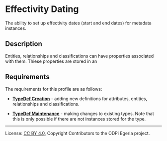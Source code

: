<!-- SPDX-License-Identifier: CC-BY-4.0 -->
<!-- Copyright Contributors to the ODPi Egeria project. -->

# Effectivity Dating

The ability to set up effectivity dates (start and end dates) for metadata instances.

## Description

Entities, relationships and classifications can have properties associated with them.
Thiese properties are stored in an 

## Requirements

The requirements for this profile are as follows:

* **[TypeDef Creation](type-def-add)** - adding new definitions for attributes,
entities, relationships and classifications.

* **[TypeDef Maintenance](type-def-maintenance)** - making changes to existing
types.  Note that this is only possible if there are not instances stored for the
type.

----
License: [CC BY 4.0](https://creativecommons.org/licenses/by/4.0/),
Copyright Contributors to the ODPi Egeria project.